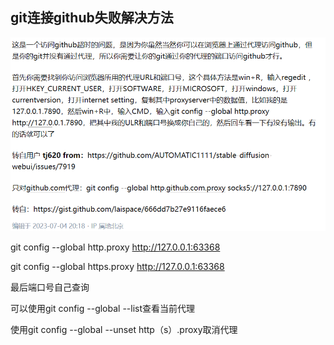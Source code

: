 ## git连接github失败解决方法

![image-20231115154633497](assets/image-20231115154633497.png)

git config --global http.proxy http://127.0.0.1:63368

git config --global https.proxy http://127.0.0.1:63368

最后端口号自己查询

可以使用git config --global --list查看当前代理

使用git config --global --unset http（s）.proxy取消代理
